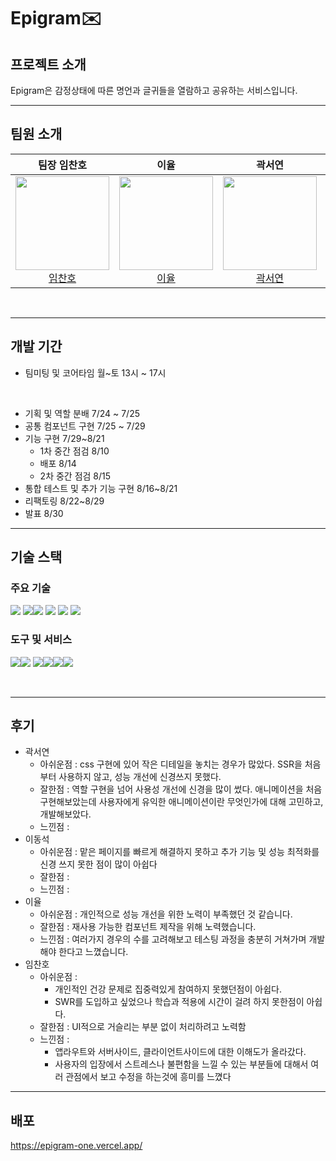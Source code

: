 # Epigram✉️

## 프로젝트 소개
Epigram은 감정상태에 따른 명언과 글귀들을 열람하고 공유하는 서비스입니다.

---

## 팀원 소개

<div>

| 팀장 임찬호 | 이율 | 곽서연 | 이동석 | 최태중 |
| :------: | :------: | :------: | :------: | :------: |
| [<img src="https://www.svgrepo.com/show/58873/male-user-shadow.svg" height=150 width=150> <br/> 임찬호](https://github.com/Lee-Dong-Seok) | [<img src="https://cdn.discordapp.com/attachments/1260546219512692777/1278991025708470283/1725005614139.jpg?ex=66d2d0b7&is=66d17f37&hm=6e463980433408b3b1e5d978505a268e1b89f32cd362e114e0818c4cf2f54f86&" height=150 width=150> <br/> 이율](https://github.com/tkddbs587) | [<img src="https://www.svgrepo.com/show/58873/male-user-shadow.svg" height=150 width=150> <br/> 곽서연](https://github.com/JiminN2) | [<img src="https://www.svgrepo.com/show/58873/male-user-shadow.svg" height=150 width=150> <br/> 이동석](https://github.com/hnitam) | [<img src="https://www.svgrepo.com/show/58873/male-user-shadow.svg" height=150 width=150> <br/> 최태중](https://github.com/emotigom) |

</div>
<br>

---

## 개발 기간

- 팀미팅 및 코어타임 월~토 13시 ~ 17시

</br>

- 기획 및 역할 분배 7/24 ~ 7/25
- 공통 컴포넌트 구현 7/25 ~ 7/29
- 기능 구현 7/29~8/21
  - 1차 중간 점검 8/10
  - 배포 8/14
  - 2차 중간 점검 8/15
- 통합 테스트 및 추가 기능 구현 8/16~8/21
- 리팩토링 8/22~8/29
- 발표 8/30

---

## 기술 스택
### 주요 기술
<img src="https://img.shields.io/badge/typescript-3178C6?style=flat&logo=typescript&logoColor=white"/> <img src="https://img.shields.io/badge/react-181717?style=flat&logo=react&logoColor=white"/><img src="https://img.shields.io/badge/Next.js-000000?style=flat&logo=nextdotjs&logoColor=white"/> <img src="https://img.shields.io/badge/Axios-5A29E4?style=flat&logo=Axios&logoColor=white"/> <img src="https://img.shields.io/badge/npm-CB3837?style=flat&logo=npm&logoColor=white"/> <img src="https://img.shields.io/badge/tailwind%20Css-06B6D4?style=flat&logo=tailwindcss&logoColor=white"/>


### 도구 및 서비스

<img src="https://img.shields.io/badge/jira-0052CC?style=flat&logo=jira&logoColor=white"/><img src="https://img.shields.io/badge/discord-5865F2?style=flat&logo=discord&logoColor=white"/>   <img src="https://img.shields.io/badge/prettier-F7B93E?style=flat&logo=prettier&logoColor=white"/><img src="https://img.shields.io/badge/notion-000000?style=flat&logo=notion&logoColor=white"/><img src="https://img.shields.io/badge/vercel-000000?style=flat&logo=vercel&logoColor=white"/><img src="https://img.shields.io/badge/github-181717?style=flat&logo=github&logoColor=white"/>

</br>

---

## 후기

- 곽서연
  - 아쉬운점 : css 구현에 있어 작은 디테일을 놓치는 경우가 많았다. SSR을 처음부터 사용하지 않고, 성능 개선에 신경쓰지 못했다.
  - 잘한점 : 역할 구현을 넘어 사용성 개선에 신경을 많이 썼다. 애니메이션을 처음 구현해보았는데 사용자에게 유익한 애니메이션이란 무엇인가에 대해 고민하고, 개발해보았다.
  - 느낀점 :
- 이동석
  - 아쉬운점 : 맡은 페이지를 빠르게 해결하지 못하고 추가 기능 및 성능 최적화를 신경 쓰지 못한 점이 많이 아쉽다
  - 잘한점 :
  - 느낀점 :
- 이율
  - 아쉬운점 : 개인적으로 성능 개선을 위한 노력이 부족했던 것 같습니다.
  - 잘한점 : 재사용 가능한 컴포넌트 제작을 위해 노력했습니다.
  - 느낀점 : 여러가지 경우의 수를 고려해보고 테스팅 과정을 충분히 거쳐가며 개발해야 한다고 느꼈습니다.
- 임찬호
  - 아쉬운점 :
    - 개인적인 건강 문제로 집중력있게 참여하지 못했던점이 아쉽다.
    - SWR를 도입하고 싶었으나 학습과 적용에 시간이 걸려 하지 못한점이 아쉽다.
  - 잘한점 : UI적으로 거슬리는 부분 없이 처리하려고 노력함
  - 느낀점 :
    - 앱라우트와 서버사이드, 클라이언트사이드에 대한 이해도가 올라갔다.
    - 사용자의 입장에서 스트레스나 불편함을 느낄 수 있는 부분들에 대해서 여러 관점에서 보고 수정을 하는것에 흥미를 느꼈다

---

## 배포
<https://epigram-one.vercel.app/>